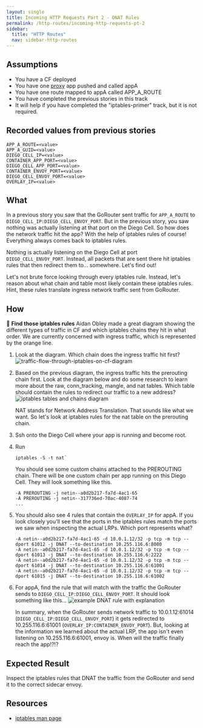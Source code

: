 ```yaml
---
layout: single
title: Incoming HTTP Requests Part 2 - DNAT Rules
permalink: /http-routes/incoming-http-requests-pt-2
sidebar:
  title: "HTTP Routes"
  nav: sidebar-http-routes
---
```


## Assumptions
- You have a CF deployed
- You have one
  [proxy](https://github.com/cloudfoundry/cf-networking-release/tree/develop/src/example-apps/proxy)
  app pushed and called appA
- You have one route mapped to appA called APP_A_ROUTE
- You have completed the previous stories in this track
- It will help if you have completed the "iptables-primer" track, but it is not
  required.

## Recorded values from previous stories
```
APP_A_ROUTE=<value>
APP_A_GUID=<value>
DIEGO_CELL_IP=<value>
CONTAINER_APP_PORT=<value>
DIEGO_CELL_APP_PORT=<value>
CONTAINER_ENVOY_PORT=<value>
DIEGO_CELL_ENVOY_PORT=<value>
OVERLAY_IP=<value>
```

## What
In a previous story you saw that the GoRouter sent traffic for `APP_A_ROUTE` to
`DIEGO_CELL_IP:DIEGO_CELL_ENVOY_PORT`.  But in the previous story, you saw
nothing was actually listening at that port on the Diego Cell. So how does the
network traffic hit the app?  With the help of iptables rules of course!
Everything always comes back to iptables rules.

Nothing is actually listening on the Diego Cell at port `DIEGO_CELL_ENVOY_PORT`.
Instead, all packets that are sent there hit iptables rules that then redirect
them to... somewhere. Let's find out!

Let's not brute force looking through every iptables rule. Instead, let's
reason about what chain and table most likely contain these iptables rules.
Hint, these rules translate ingress network traffic sent from GoRouter.

## How

🤔 **Find those iptables rules**
Aidan Obley made a great diagram showing the different types of traffic in CF
and which iptables chains they hit in what order.  We are currently concerned
with ingress traffic, which is represented by the orange line.

1. Look at the diagram. Which chain does the ingress traffic hit first?
   ![traffic-flow-through-iptables-on-cf-diagram](https://storage.googleapis.com/cf-networking-onboarding-images/traffic-flow-through-iptables-on-cf.png)

2. Based on the previous diagram, the ingress traffic hits the prerouting chain
   first. Look at the diagram below and do some research to learn more about
   the raw, conn_tracking, mangle, and nat tables.  Which table should contain
   the rules to redirect our traffic to a new address?  ![iptables tables and
   chains
   diagram](https://storage.googleapis.com/cf-networking-onboarding-images/iptables-tables-and-chains-diagram.png)

    NAT stands for Network Address Translation. That sounds like what we want.
    So let's look at iptables rules for the nat table on the prerouting chain.

3. Ssh onto the Diego Cell where your app is running and become root.
4. Run
   ```
   iptables -S -t nat`
   ```
   You should see some custom chains attached to the PREROUTING chain.
   There will be one custom chain per app running on this Diego Cell.
   They will look something like this.
   ```
   -A PREROUTING -j netin--a0d2b217-fa7d-4ac1-65
   -A PREROUTING -j netin--317736ed-70ac-4087-74
   ...
   ```
5. You should also see 4 rules that contain the `OVERLAY_IP` for appA.
   If you look closely you'll see that the ports in the iptables rules match the ports we saw when inspecting the actual LRPs.
   Which port represents what?
   ```
   -A netin--a0d2b217-fa7d-4ac1-65 -d 10.0.1.12/32 -p tcp -m tcp --dport 61012 -j DNAT --to-destination 10.255.116.6:8080
   -A netin--a0d2b217-fa7d-4ac1-65 -d 10.0.1.12/32 -p tcp -m tcp --dport 61013 -j DNAT --to-destination 10.255.116.6:2222
   -A netin--a0d2b217-fa7d-4ac1-65 -d 10.0.1.12/32 -p tcp -m tcp --dport 61014 -j DNAT --to-destination 10.255.116.6:61001
   -A netin--a0d2b217-fa7d-4ac1-65 -d 10.0.1.12/32 -p tcp -m tcp --dport 61015 -j DNAT --to-destination 10.255.116.6:61002
   ```

6. For appA, find the rule that will match with the traffic the GoRouter sends to `DIEGO_CELL_IP:DIEGO_CELL_ENVOY_PORT`.
   It should look something like this...
   ![example DNAT rule with explanation](https://storage.googleapis.com/cf-networking-onboarding-images/example-DNAT-rule-with-explanation.png)

   In summary, when the GoRouter sends network traffic to 10.0.1.12:61014 (`DIEGO_CELL_IP:DIEGO_CELL_ENVOY_PORT`) 
   it gets redirected to 10.255.116.6:61001 (`OVERLAY_IP:CONTAINER_ENVOY_PORT`).
   But, looking at the information we learned about the actual LRP, the app isn't even listening on 10.255.116.6:61001, envoy is.
   When will the traffic finally reach the app!?!?

## Expected Result
Inspect the iptables rules that DNAT the traffic from the GoRouter and send it
to the correct sidecar envoy.

## Resources
* [iptables man page](http://ipset.netfilter.org/iptables.man.html)
